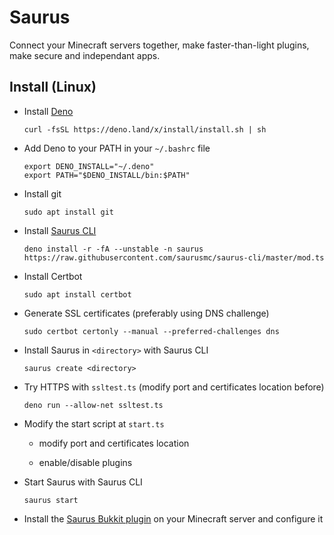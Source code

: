 # Saurus

Connect your Minecraft servers together, make faster-than-light plugins, make secure and independant apps.

## Install (Linux)

- Install [Deno](https://deno.land)

      curl -fsSL https://deno.land/x/install/install.sh | sh

- Add Deno to your PATH in your `~/.bashrc` file

      export DENO_INSTALL="~/.deno"
      export PATH="$DENO_INSTALL/bin:$PATH"

- Install git

      sudo apt install git

- Install [Saurus CLI](https://github.com/saurusmc/saurus-cli)

      deno install -r -fA --unstable -n saurus https://raw.githubusercontent.com/saurusmc/saurus-cli/master/mod.ts

- Install Certbot

      sudo apt install certbot

- Generate SSL certificates (preferably using DNS challenge)

      sudo certbot certonly --manual --preferred-challenges dns

- Install Saurus in `<directory>` with Saurus CLI

  ```
  saurus create <directory>
  ```

- Try HTTPS with `ssltest.ts` (modify port and certificates location before)

      deno run --allow-net ssltest.ts

- Modify the start script at `start.ts`

  - modify port and certificates location
  
  - enable/disable plugins

- Start Saurus with Saurus CLI

      saurus start

- Install the [Saurus Bukkit plugin](https://github.com/saurusmc/saurus-bukkit) on your Minecraft server and configure it
